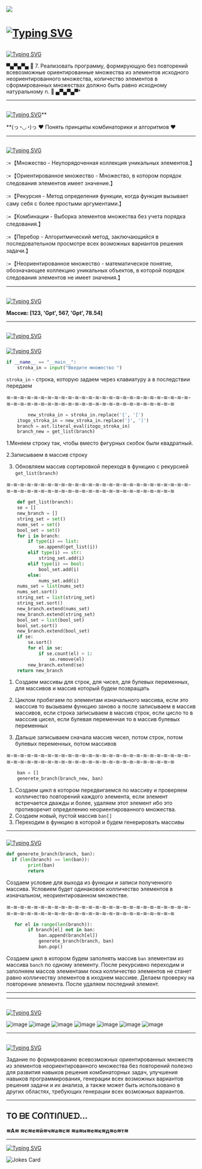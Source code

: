 
![](https://komarev.com/ghpvc/?username=Kukrynitza)
# [![Typing SVG](https://readme-typing-svg.herokuapp.com?font=Micro+5&size=50&pause=1000&color=48D13C&random=false&width=435&lines=Condition+2+lr+(option+7))](https://git.io/typing-svg)

##
[![Typing SVG](https://readme-typing-svg.herokuapp.com?font=Micro+5&size=50&pause=1000&color=48D13C&random=false&width=435&lines=Task)](https://git.io/typing-svg)

▀▄▀▄▀▄   🎀  7. Реализовать программу, формирующую без повторений всевозможные ориентированные
множества из элементов исходного неориентированного множества, количество
элементов в сформированных множествах должно быть равно исходному натуральному n.  🎀   ▄▀▄▀▄▀*

---

##
[![Typing SVG](https://readme-typing-svg.herokuapp.com?font=Micro+5&size=50&pause=1000&color=48D13C&random=false&width=435&lines=Target)](https://git.io/typing-svg)**

**(っ◔◡◔)っ ♥ Понять принципы комбинаторики и алгоритмов ♥

---

##
[![Typing SVG](https://readme-typing-svg.herokuapp.com?font=Micro+5&size=50&pause=1000&color=48D13C&random=false&width=435&lines=Key+Consept)](https://git.io/typing-svg)
 
 :=【Множество - Неупорядоченная коллекция уникальных элементов.】
 
 :=【Ориентированное множество - Множество, в котором порядок следования элементов имеет значение.】
 
 :=【﻿Рекурсия - Метод определения функции, когда функция вызывает саму себя с более простыми аргументами.】
 
 :=【﻿Комбинации - Выборка элементов множества без учета порядка следования.】
 
 :=【﻿Перебор - Алгоритмический метод, заключающийся в последовательном просмотре всех возможных вариантов решения задачи.】

 :=【Неориентированное множество - математическое понятие, обозначающее коллекцию уникальных объектов, в которой порядок следования элементов не имеет значения.】

---

##
[![Typing SVG](https://readme-typing-svg.herokuapp.com?font=Micro+5&size=50&pause=1000&color=48D13C&random=false&width=435&lines=Test)](https://git.io/typing-svg)

**Массив:  [123, 'Gpt', 567, 'Gpt', 78.54]**

---
##
[![Typing SVG](https://readme-typing-svg.herokuapp.com?font=Micro+5&size=50&pause=1000&color=48D13C&random=false&width=435&lines=Code+Parsing)](https://git.io/typing-svg)

###
[![Typing SVG](https://readme-typing-svg.herokuapp.com?font=Micro+5&size=50&pause=1000&color=48D13C&random=false&width=435&lines=Passing+the+array)](https://git.io/typing-svg)

```python
if __name__ == "__main__":
    stroka_in = input("Введите множество ")
```
`stroka_in` - строка, которую задаем через клавиатуру а в последствии передаем

≋-≋-≋-≋-≋-≋-≋-≋-≋-≋-≋-≋-≋-≋-≋-≋-≋-≋-≋-≋-≋-≋-≋-≋-≋-≋-≋-≋-≋-≋-≋-≋-≋-≋-≋-≋-≋-≋-≋-≋-≋-≋-≋-≋-≋-≋-≋-≋-≋-≋-≋-≋

```python
        new_stroka_in = stroka_in.replace('{', '[')
    itogo_stroka_in = new_stroka_in.replace('}', ']')
    branch = ast.literal_eval(itogo_stroka_in)
    branch_new = get_list(branch)
```
1.Меняем строку так, чтобы вместо фигурных скобок были квадратный.

2.Записываем в массив строку

3. Обновляем массив сортировкой переходя в функцию с рекурсией `get_list(branch)`

≋-≋-≋-≋-≋-≋-≋-≋-≋-≋-≋-≋-≋-≋-≋-≋-≋-≋-≋-≋-≋-≋-≋-≋-≋-≋-≋-≋-≋-≋-≋-≋-≋-≋-≋-≋-≋-≋-≋-≋-≋-≋-≋-≋-≋-≋-≋-≋-≋-≋-≋-≋

```python
    def get_list(branch):
    se = []
    new_branch = []
    string_set = set()
    nums_set = set()
    bool_set = set()
    for i in branch:
        if type(i) == list:
            se.append(get_list(i))
        elif type(i) == str:
            string_set.add(i)
        elif type(i) == bool:
            bool_set.add(i)
        else:
            nums_set.add(i)
    nums_set = list(nums_set)
    nums_set.sort()
    string_set = list(string_set)
    string_set.sort()
    new_branch.extend(nums_set)
    new_branch.extend(string_set)
    bool_set = list(bool_set)
    bool_set.sort()
    new_branch.extend(bool_set)
    if se:
        se.sort()
        for el in se:
            if se.count(el) > 1:
                se.remove(el)
        new_branch.extend(se)
    return new_branch
```

1. Создаем массивы для строк, для чисел, для булевых переменных, для массивов и массив который будем позвращать

2. Циклом пробегаем по элементам изначального массива, если это масссив то вызываем функцию заново а после записываем в массив массивов, если строка записываем в массив строк, если цисло то в масссив цисел, если булевая переменная то в массив булевых переменных

3.  Дальше записываем сначала массив чисел, потом строк, потом булевых переменных, потом массивов

≋-≋-≋-≋-≋-≋-≋-≋-≋-≋-≋-≋-≋-≋-≋-≋-≋-≋-≋-≋-≋-≋-≋-≋-≋-≋-≋-≋-≋-≋-≋-≋-≋-≋-≋-≋-≋-≋-≋-≋-≋-≋-≋-≋-≋-≋-≋-≋-≋-≋-≋-≋

```python
    ban = []
    generete_branch(branch_new, ban)
```

1. Создаем цикл в котором передвигаемся по массиву и проверяем колличество повторений каждого элемента, если элемент встречается дважды и более, удаляем этот элемент ибо это противоречит определению неориентированного множества.
2. Создаем новый, пустой массив `ban[]`
3. Переходим в функцию в которой и будем генерировать массивы

---
###
[![Typing SVG](https://readme-typing-svg.herokuapp.com?font=Micro+5&size=50&pause=1000&color=48D13C&random=false&width=435&lines=Recursive+function)](https://git.io/typing-svg)

```python
def generete_branch(branch, ban):
  if (len(branch) == len(ban)):
        print(ban)
        return
```
Создаем условие для выхода из функции и записи полученного массива. Условием будет одинаковое колличество элементов в изначальном, неориентированном множестве.

≋-≋-≋-≋-≋-≋-≋-≋-≋-≋-≋-≋-≋-≋-≋-≋-≋-≋-≋-≋-≋-≋-≋-≋-≋-≋-≋-≋-≋-≋-≋-≋-≋-≋-≋-≋-≋-≋-≋-≋-≋-≋-≋-≋-≋-≋-≋-≋-≋-≋-≋-≋


```python
   for el in range(len(branch)):
        if branch[el] not in ban:
            ban.append(branch[el])
            generete_branch(branch, ban)
            ban.pop()
```
Создаем цикл в котором будем заполнять массив `ban` элементам из массива `banch` по одному элементу. После рекурсивно переходим и заполняем массов элементами пока колличество элементов не станет равно колличеству элементов в иходнем массиве. Делаем проверку на повторение элемента. После удаляем последний элемент. 

---

---

##
[![Typing SVG](https://readme-typing-svg.herokuapp.com?font=Micro+5&size=50&pause=1000&color=48D13C&random=false&width=435&lines=result)](https://git.io/typing-svg)


![image](https://github.com/iis-32170x/RPIIS/assets/144555463/885f7366-31cd-4701-8ff7-b4efb0d875b6)
![image](https://github.com/iis-32170x/RPIIS/assets/144555463/dbfc57a2-1618-4708-a12a-49f8fff409e6)
![image](https://github.com/iis-32170x/RPIIS/assets/144555463/4698c904-a692-4b3f-845f-bc6c8c07bf0c)
![image](https://github.com/iis-32170x/RPIIS/assets/144555463/a8bc9feb-c7b4-409b-8b5f-e727bedc8a6b)
![image](https://github.com/iis-32170x/RPIIS/assets/144555463/865fa915-a119-4088-b7e9-7b7c72de420c)
![image](https://github.com/iis-32170x/RPIIS/assets/144555463/24251ad9-719a-4f16-b4a4-41066e1e390e)
![image](https://github.com/iis-32170x/RPIIS/assets/144555463/ec19c63a-99dd-4b7f-be0c-e1920a7c9b39)

---
##
[![Typing SVG](https://readme-typing-svg.herokuapp.com?font=Micro+5&size=50&pause=1000&color=48D13C&random=false&width=435&lines=Conclusion)](https://git.io/typing-svg)


Задание по формированию всевозможных ориентированных множеств из элементов неориентированного множества без повторений полезно для развития навыков решения комбинаторных задач, улучшения навыков программирования, генерации всех возможных вариантов решения задачи и их анализа, а также может быть использовано в других областях, требующих генерации всех возможных вариантов.
   
---

## TO ᗷE ᑕOᑎTIᑎᑌEᗪ...
**≋А≋ ≋с≋е≋й≋ч≋а≋с≋ ≋а≋н≋е≋к≋д≋о≋т≋**

---
 <a href="https://git.io/typing-svg"><img src="https://readme-typing-svg.herokuapp.com?font=Italic&size=35&pause=1000&color=661E1E&center=&vCenter=&multiline=true&repeat=&random=&width=435&lines=%D0%97%D0%B0%D1%81%D0%BB%D1%83%D0%B6%D0%B5%D0%BD%D0%BD%D1%8B%D0%B9+%D0%B0%D0%BD%D0%B5%D0%BA%D0%B4%D0%BE%D1%82)" alt="Typing SVG" /></a>
 
<img src="https://readme-jokes.vercel.app/api" alt="Jokes Card" />
